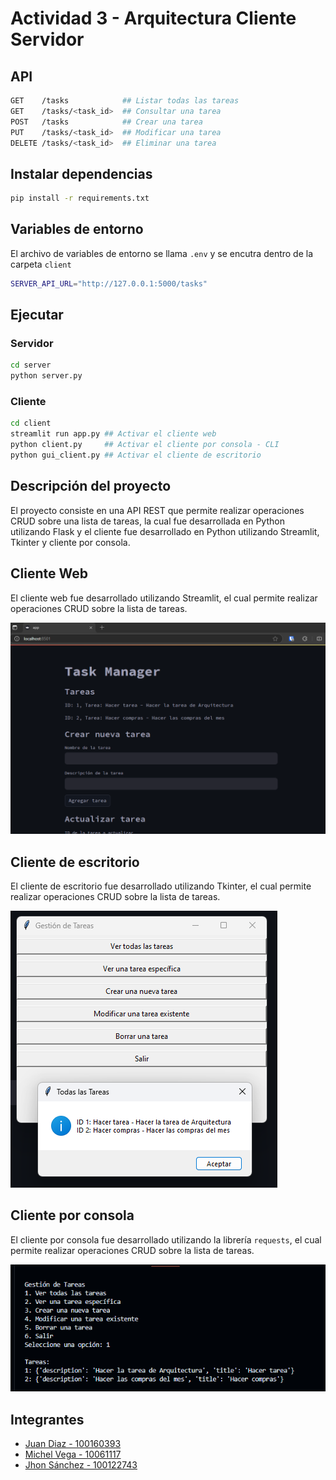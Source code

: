 # Actividad 3 - Arquitectura Cliente Servidor

## API

```bash
GET    /tasks            ## Listar todas las tareas
GET    /tasks/<task_id>  ## Consultar una tarea
POST   /tasks            ## Crear una tarea
PUT    /tasks/<task_id>  ## Modificar una tarea
DELETE /tasks/<task_id>  ## Eliminar una tarea
```

## Instalar dependencias

```bash
pip install -r requirements.txt
```

## Variables de entorno

El archivo de variables de entorno se llama `.env` y se encutra dentro de la carpeta `client`

```bash
SERVER_API_URL="http://127.0.0.1:5000/tasks"
```

## Ejecutar

### Servidor

```bash
cd server
python server.py
```

### Cliente

```bash
cd client
streamlit run app.py ## Activar el cliente web
python client.py     ## Activar el cliente por consola - CLI
python gui_client.py ## Activar el cliente de escritorio
```

## Descripción del proyecto

El proyecto consiste en una API REST que permite realizar operaciones CRUD sobre una lista de tareas, la cual fue desarrollada en Python utilizando Flask y el cliente fue desarrollado en Python utilizando Streamlit, Tkinter y cliente por consola.

## Cliente Web

El cliente web fue desarrollado utilizando Streamlit, el cual permite realizar operaciones CRUD sobre la lista de tareas.

![Cliente Web](./docs/img/cliente_web.png)


## Cliente de escritorio

El cliente de escritorio fue desarrollado utilizando Tkinter, el cual permite realizar operaciones CRUD sobre la lista de tareas.

![Cliente de escritorio](./docs/img/cliente_escritorio.png)

## Cliente por consola

El cliente por consola fue desarrollado utilizando la librería `requests`, el cual permite realizar operaciones CRUD sobre la lista de tareas.

![Cliente por consola](./docs/img/cliente_terminal(CLI).png)

## Integrantes

- [Juan Diaz - 100160393](https://github.com/juandiazmoya)
- [Michel Vega - 10061117](https://github.com/mix3432)
- [Jhon Sánchez - 100122743](https://github.com/Alexsanchez-WP)
